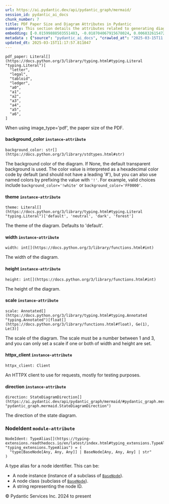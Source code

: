 ```yaml
---
url: https://ai.pydantic.dev/api/pydantic_graph/mermaid/
session_id: pydantic_ai_docs
chunk_number: 7
title: PDF Paper Size and Diagram Attributes in Pydantic
summary: This section details the attributes related to generating diagrams in Pydantic, specifically focusing on the 'pdf_paper' size options, 'background_color' settings, and 'theme' choices for diagrams. The 'pdf_paper' can accept various standard sizes, 'background_color' can be set to a hex code or named color, and 'theme' can be adjusted from options like 'default', 'neutral', 'dark', and 'forest'.
embedding: [-0.01599888503551483, -0.018704067915678024, 0.006832615472376347, -0.035736262798309326, 0.03601490706205368, 0.01875050738453865, 0.015139728784561157, -0.01706702634692192, -0.05034192278981209, -0.003773322096094489, 0.025031637400388718, -0.029188096523284912, -0.009915129281580448, -0.052617523819208145, 0.011697297915816307, 0.022883746773004532, 0.010187969543039799, 0.021420858800411224, 0.013200822286307812, 0.04249341040849686, 0.03492354601621628, -0.005387142766267061, 0.019307797774672508, 0.012539039365947247, -0.015267441049218178, 0.013374974951148033, 0.029048774391412735, 0.0356898196041584, 0.03262472152709961, 0.008800547569990158, 0.00997318048030138, -0.02192009799182415, -0.004504765849560499, 0.01981864869594574, -0.06274163722991943, 0.01298022735863924, 0.009857078082859516, -0.008481266908347607, -0.02874690853059292, 0.036618638783693314, -0.013038278557360172, -0.03552727773785591, 0.0025049052201211452, 0.002607946051284671, -0.06278807669878006, 0.016010494902729988, 0.01548803597688675, 0.07212270051240921, -0.026308761909604073, 0.022071031853556633, -0.018576353788375854, 0.044211722910404205, -0.02137441746890545, 0.03420371189713478, -0.03239251673221588, -0.013293704017996788, -0.023417817428708076, 0.018053894862532616, -0.003999721258878708, -0.03733847290277481, 0.04987751320004463, -0.01181920524686575, -0.06891827285289764, 0.05480024591088295, -0.007773043587803841, 0.023301715031266212, -0.0358755849301815, 0.014733371324837208, -0.011795985512435436, 0.020793907344341278, 0.10486352443695068, 0.08582276105880737, -0.0548931285738945, -0.0056251524947583675, 0.02877013012766838, -0.007273803930729628, -0.009323008358478546, 0.008620589971542358, 0.00026014153263531625, -0.003332133637741208, -0.030372340232133865, 0.03780288249254227, 0.016382021829485893, 0.01642846316099167, 0.0022814085241407156, -0.0420290008187294, -0.027005376294255257, -0.03246217966079712, -0.03164946287870407, 0.0019476147135719657, 0.024288583546876907, -0.06724640727043152, -0.024915535002946854, 0.026076557114720345, 0.027910972014069557, 0.03947475180029869, -0.033832184970378876, -0.01771719753742218, -0.03132437914609909, -0.011761154979467392, 0.03801186382770538, -0.012086240574717522, -0.08433665335178375, 0.015499645844101906, 0.027005376294255257, -0.007401516195386648, -0.005323286633938551, -0.04105374217033386, -0.030093694105744362, -0.007238973397761583, -0.10068384557962418, -0.0060082897543907166, 0.022732814773917198, 0.034157272428274155, -0.030720645561814308, -0.029559623450040817, -0.028328940272331238, 0.023870615288615227, 0.04623190313577652, -0.012689972296357155, -0.07277286797761917, -0.012167512439191341, 0.002695022616535425, 0.03113861382007599, -0.0025281256530433893, 0.016567787155508995, -0.043561551719903946, 0.010106697678565979, -0.03891746327280998, -0.0039910138584673405, 0.02243094891309738, 0.01787974126636982, -0.008725081570446491, -0.055821944028139114, 0.0191104244440794, -0.04648732766509056, -0.05020259693264961, 0.022198744118213654, -0.008759912103414536, 0.0016863846685737371, 0.04393307864665985, 0.0031579802744090557, 0.056982968002557755, 0.02302306890487671, 0.05545041710138321, 0.08619428426027298, -0.03471456095576286, 0.052292440086603165, -0.023197222501039505, 0.0291648767888546, 0.06385622173547745, 0.014721761457622051, 0.006292740348726511, -0.0020825834944844246, -0.0385923758149147, -0.033994730561971664, 0.04156459495425224, 0.0476483479142189, -0.013572349213063717, 0.001861989265307784, -0.012608700431883335, -0.010153139010071754, -0.02554248832166195, 0.004803729243576527, -0.025588927790522575, 0.011795985512435436, -0.019307797774672508, -0.032020989805459976, -0.034900326281785965, 0.008231647312641144, -0.02298823930323124, -0.04119306802749634, -0.008341943845152855, 0.0023336545564234257, 0.021513741463422775, -0.010600131936371326, -0.0022814085241407156, 0.0072854142636060715, -0.021200263872742653, 0.004557012114673853, 0.009584237821400166, 0.0806213766336441, -0.032346077263355255, -0.026424864307045937, 0.000539149681571871, -0.026006896048784256, -0.0005921213305555284, -0.007453762460500002, 0.01904076337814331, 0.04658021032810211, 0.01409480907022953, 0.03798864409327507, 0.021618232131004333, -0.025844354182481766, -0.003587558399885893, -0.027910972014069557, 0.037361692637205124, 0.023487478494644165, 0.016625836491584778, 0.022593490779399872, 0.012074630707502365, 0.015371933579444885, 0.01519777998328209, 0.001657359185628593, -0.018471863120794296, -0.020840348675847054, -0.002821283880621195, -0.036618638783693314, -0.02211747132241726, -0.04558173194527626, -0.013165991753339767, -0.01717151701450348, -0.004252243787050247, 0.028305720537900925, -0.006612021010369062, 0.030674206092953682, -0.05480024591088295, -0.03608456999063492, 0.007447957061231136, 0.03418049216270447, -0.012713192962110043, 0.017415331676602364, 0.05498601123690605, -0.03494676575064659, -0.04620868340134621, 0.021002890542149544, -0.012202342972159386, -0.04918089881539345, -0.02421892248094082, 0.004797924309968948, 0.01147670391947031, 0.023092729970812798, 0.025890793651342392, -0.002060814294964075, -0.02286052703857422, -0.03320523351430893, 0.02188526839017868, -0.0035033843014389277, -0.025170961394906044, -0.03705982863903046, 0.004443812184035778, 0.01816999725997448, -0.007976221852004528, 0.052942611277103424, 0.024985196068882942, -0.01519777998328209, -0.0001968295400729403, -0.01677677035331726, -0.023847395554184914, 0.03429659456014633, 0.02496197633445263, 0.009323008358478546, -0.00784270465373993, 0.012713192962110043, -0.009096608497202396, 0.02298823930323124, -0.03798864409327507, 0.021409248933196068, 0.009822247549891472, -0.005662885494530201, 0.04237730801105499, 0.019389070570468903, 0.021711114794015884, -0.026517746970057487, 0.002712438115850091, -0.008417410776019096, 0.027400122955441475, 0.0329730287194252, -0.03875492140650749, -0.05679720267653465, 0.024497566744685173, 0.026680288836359978, 0.02628554217517376, -0.010304071940481663, -0.033669643104076385, 0.014965576119720936, -0.000599377672187984, 0.035898804664611816, -0.024009937420487404, -0.010745259933173656, 0.014698540791869164, 0.044954776763916016, 0.042888157069683075, 0.06478503346443176, -0.02110738307237625, 0.06283451616764069, 0.027005376294255257, -0.014547607861459255, -0.022314846515655518, -0.03722237050533295, 0.061952143907547, 0.021641453728079796, 0.0028372479137033224, -0.030302679166197777, -0.022477388381958008, -0.027144698426127434, 0.003787834895774722, 0.04465291276574135, 0.04137882962822914, -0.03016335517168045, -0.011110981926321983, -0.03624711185693741, 0.006170833017677069, -0.010077672079205513, -0.019122034311294556, 0.0247297715395689, 0.039590854197740555, 0.017032194882631302, 0.023917056620121002, -0.016509735956788063, 0.02951318398118019, -0.016149818897247314, -0.02637842297554016, -0.015337103046476841, -0.029304198920726776, -0.004951759707182646, 0.02793419361114502, 0.004246438387781382, -0.0233713760972023, -0.021606622263789177, -0.038940683007240295, 0.019644495099782944, 0.06585317850112915, 0.021455690264701843, 0.023464258760213852, -0.010089282877743244, -0.04307392239570618, 0.02353391982614994, -0.016881262883543968, -0.004336417652666569, -0.009978985413908958, -0.026471305638551712, 0.0031057342421263456, 0.06580673903226852, 0.010321486741304398, -0.061441291123628616, -0.006025705020874739, 0.03780288249254227, -0.07839221507310867, 0.05786534398794174, -0.02709825709462166, -0.014942355453968048, -0.044049181044101715, -0.014280572533607483, -0.06436707079410553, -0.019052373245358467, -0.013224042020738125, 0.03288014605641365, -0.010501445271074772, 0.02744656428694725, -0.007221557665616274, 0.017902961000800133, 0.020155344158411026, 0.0490880161523819, -0.00760469539090991, 0.0005583791062235832, 5.4649677622364834e-05, -0.020968060940504074, -0.04516376182436943, 0.04880937188863754, -0.07059014588594437, 0.01768236793577671, -0.018796948716044426, -0.010269241407513618, -0.04168069735169411, 0.003744296496734023, -0.01746177300810814, -0.007128675933927298, 0.01793779246509075, 0.03248539939522743, 0.026471305638551712, 0.0030970266088843346, -0.024009937420487404, -0.03183522820472717, -0.007488592993468046, -0.004295782186090946, -0.016173038631677628, 0.0188433900475502, -0.02531028352677822, 0.011000685393810272, 0.0067281234078109264, -0.004348027985543013, 0.04639444500207901, 0.02078229747712612, -0.006240494083613157, -0.009328813292086124, 0.026517746970057487, -0.0017981331329792738, -0.011372212320566177, 4.351565439719707e-05, 0.02279086597263813, -0.03666507825255394, -0.012248783372342587, 0.025078078731894493, 0.011720518581569195, 0.026331983506679535, -0.004504765849560499, 0.015162949450314045, 0.05024904012680054, -0.006774564273655415, 0.013096329756081104, 0.00046332040801644325, 0.021327978000044823, 0.024102820083498955, -0.019180085510015488, 0.027423342689871788, 0.05373210459947586, 0.01807711459696293, 0.01717151701450348, -0.020863568410277367, 0.014930744655430317, -0.02159501239657402, -0.017902961000800133, -0.02056170254945755, -0.01107034645974636, -0.06952200829982758, -0.0029751192778348923, -0.038847800344228745, 0.028955893591046333, 0.03566659986972809, -0.026331983506679535, -0.05586838722229004, -0.01822804845869541, -0.02877013012766838, 0.0018634406151250005, 0.0603267103433609, 0.00900372676551342, -0.0331587940454483, 0.007221557665616274, -0.059955183416604996, 0.023011459037661552, 0.022326456382870674, 0.052617523819208145, -0.002142085926607251, 0.03682762384414673, -0.013978706672787666, -0.0062462990172207355, 0.004118726123124361, -0.009990595281124115, 0.0088760145008564, 0.0028183814138174057, -0.01264353096485138, -0.009183685295283794, 0.043956298381090164, -0.022454168647527695, -0.0013816163409501314, 0.009125634096562862, -0.025426385924220085, -0.02017856575548649, -0.048995133489370346, 0.030302679166197777, 0.035225413739681244, -0.0659460574388504, 0.01483786292374134, -0.004507668782025576, -0.010129918344318867, 0.04163425415754318, 0.020712634548544884, 0.03427337482571602, -0.056239914149045944, 0.030697425827383995, 0.014803032390773296, -0.009119829162955284, 0.05075988918542862, -0.05275684595108032, -0.018019063398241997, -0.03977661952376366, 0.0011980297276750207, 0.051874469965696335, -0.022814085707068443, 0.006803589873015881, -0.0007495849276892841, 0.03090641088783741, -0.04423494264483452, 0.008353554643690586, -0.008138765580952168, -0.03585236519575119, 0.006443672813475132, 0.07040438055992126, -0.00290545797906816, 0.014594048261642456, -0.04121628776192665, -0.014327013865113258, -0.017217958346009254, 0.006176637951284647, 0.04969174787402153, -0.016416853293776512, -0.03815118968486786, 0.0164865143597126, -0.008980506099760532, -0.02877013012766838, 0.010124113410711288, 0.021838827058672905, -0.011035515926778316, 8.90268202056177e-05, 0.021409248933196068, -0.03673474118113518, -0.04377053678035736, -0.021490519866347313, -0.03610778972506523, 0.038778141140937805, -0.022523829713463783, 0.021478909999132156, 0.01978381723165512, 0.02990793064236641, -0.02860758639872074, 0.0054945372976362705, 0.002046301495283842, 0.0063624014146625996, 0.04353833198547363, -0.04548884928226471, 0.0017516921507194638, 0.026494525372982025, 0.010286656208336353, -0.008214231580495834, -0.019389070570468903, 0.030534882098436356, -0.0062753246165812016, -0.0056977164931595325, -0.0009317203075625002, -0.008498682640492916, -0.007593085058033466, 0.02182721719145775, -0.011221279390156269, 0.033994730561971664, 0.01797262392938137, -0.01018216460943222, -0.008272282779216766, -0.00845224130898714, -0.028793349862098694, 0.03429659456014633, -0.049413103610277176, -0.017984233796596527, -0.007209947798401117, 0.011720518581569195, 0.011888867244124413, 0.017217958346009254, -0.02751622535288334, 0.008347749710083008, -0.007569864392280579, -0.011000685393810272, 0.002873529912903905, 0.016997365280985832, 0.006379816681146622, -0.001306149992160499, 0.027632327750325203, -0.009096608497202396, -0.005715131759643555, 0.021896878257393837, 0.04695173725485802, -0.0054074604995548725, 0.01044339407235384, 0.007958807051181793, -0.06529588997364044, -0.016985753551125526, 0.023162392899394035, -0.008968896232545376, -0.005079471971839666, -0.02049204148352146, 0.031928110867738724, -0.004130336456000805, -0.02802707441151142, 0.01635880209505558, 0.03476100414991379, 0.001325742225162685, 0.040751878172159195, 0.012004968710243702, -0.01668388769030571, 0.021943319588899612, 0.0010209738975390792, -0.012840905226767063, 0.009398474358022213, -0.0011203864123672247, 0.0030447805766016245, 0.009967375546693802, -0.024265363812446594, 0.002545541152358055, -0.0009375254157930613, -0.007622110657393932, -0.016114987432956696, -0.008905040100216866, -0.004792118910700083, 0.009537797421216965, -0.0021406346932053566, -0.05173514783382416, 0.026726730167865753, 0.011407042853534222, 0.009381058625876904, 0.006501724012196064, 0.002963509177789092, -0.027539445087313652, 0.00963648408651352, -0.005776085425168276, 0.009740975685417652, 0.006606216076761484, -0.020747466012835503, 0.002867724746465683, -0.005674495827406645, -0.0394979752600193, 0.004980785306543112, 0.02068941481411457, -0.015035237185657024, -0.043793756514787674, 0.03164946287870407, -0.009665509685873985, 0.012840905226767063, 0.013491077348589897, -0.03229963779449463, -0.04047323390841484, -0.011273525655269623, -0.028816569596529007, 0.02431180328130722, 0.010663989000022411, 0.005178158637136221, -0.03699016571044922, 0.04061255604028702, 0.001245196326635778, 0.010768480598926544, 0.015894392505288124, -0.06450638920068741, 0.015847953036427498, 0.011587001383304596, 0.004208705388009548, -0.0163936335593462, 0.011755349114537239, -0.0013010704424232244, -0.028375381603837013, -0.008394190110266209, -0.03113861382007599, 0.012492598034441471, -0.04753224924206734, -0.014942355453968048, 0.057726021856069565, -0.014001927338540554, -0.010762675665318966, -0.003631096798926592, 0.0008395641343668103, -0.02521740086376667, -0.011848230846226215, -0.01437345426529646, -0.01671871915459633, 0.061023324728012085, 0.009317202493548393, 0.008283893577754498, 0.02842182293534279, -0.01215590164065361, -0.013955486007034779, -0.008997921831905842, 0.0309760719537735, 0.005120107904076576, 0.023847395554184914, -0.02179238572716713, -0.004832754842936993, -0.01804228499531746, 0.0035091894678771496, -0.01904076337814331, -0.0019737377297133207, -0.008411605842411518, -0.04244697093963623, 0.025983676314353943, -0.03863881900906563, 0.03153336048126221, -0.002118865493685007, -0.011157423257827759, -0.01599888503551483, 0.02751622535288334, 0.00813296064734459, -0.0013671035412698984, -0.004319002386182547, -0.0013685548910871148, -7.161148096201941e-05, 0.06915047764778137, 0.0456513911485672, 0.0178449098020792, -0.015395154245197773, -0.0029925345443189144, 0.004885000642389059, -0.014756591990590096, -0.03438947722315788, 0.04853072762489319, 0.012562260031700134, 0.0029983397107571363, -0.036804404109716415, 0.0331587940454483, 0.053035493940114975, 0.01858796551823616, -0.01314277108758688, 0.03520219027996063, 0.00045533839147537947, 0.03699016571044922, 0.004644088447093964, 0.02586757391691208, -0.03183522820472717, -0.011772764846682549, 0.008771522901952267, 0.007958807051181793, -0.0026006896514445543, 0.007297024130821228, 0.009915129281580448, -0.05094565078616142, -0.025263842195272446, 0.0034221129026263952, -0.03541117534041405, 0.02130475640296936, 0.01133157592266798, -0.04237730801105499, -0.005062056705355644, -0.00963648408651352, 0.00873088650405407, -0.03717593103647232, -0.002902555512264371, 0.014535997062921524, -0.011813400313258171, 0.048902254551649094, -0.020387548953294754, -0.0012923628091812134, -0.004173874855041504, 0.029815049842000008, -0.03436625748872757, -0.015917614102363586, -0.01920330710709095, 0.005677398294210434, -0.0046702115796506405, 0.002297372557222843, -0.002288664923980832, 0.013107940554618835, -0.023429427295923233, -0.00663524167612195, -0.0011058736126869917, -0.01050725020468235, -0.04086798056960106, 0.018959492444992065, -0.006484308745712042, -0.006681682541966438, -0.011958528310060501, 0.022965017706155777, -0.0320674329996109, 0.012562260031700134, -0.019609663635492325, 0.006850030738860369, -0.002455561887472868, -0.02670351043343544, -0.011552170850336552, -0.02246577851474285, -0.0209216196089983, 0.0004934344324283302, -0.041889678686857224, 0.013630400411784649, -0.01787974126636982, 0.024752993136644363, 0.01306149922311306, 0.006548164878040552, -0.03917288780212402, -0.046603430062532425, 0.04950598627328873, 0.020735856145620346, -0.011256109923124313, -0.006182442884892225, 0.012887345626950264, 0.04335256665945053, -0.005793500691652298, -0.01215590164065361, -0.03255506232380867, 0.020642973482608795, 0.0009839662816375494, -0.014628879725933075, 0.004681821912527084, 0.03320523351430893, -0.018402202054858208, -0.024613669142127037, -0.005015615839511156, -0.033669643104076385, -0.014814643189311028, 0.024683332070708275, 0.04038035124540329, -0.01739211194217205, 0.008881819434463978, -0.06106976419687271, -0.034064389765262604, 0.004885000642389059, -0.013572349213063717, -0.007953002117574215, 0.013688451610505581, -0.0010275045642629266, 0.05447515845298767, 0.014048367738723755, -0.013525907881557941, -0.029443522915244102, -0.01913364604115486, -0.04397951811552048, -0.0601409487426281, 0.008312918245792389, 0.018854999914765358, -0.03529507294297218, 0.012817684561014175, -0.015383543446660042, 0.002744366182014346, -0.06826810538768768, -0.028445042669773102, 0.04987751320004463, -0.002156598726287484, 0.023626800626516342, -0.03164946287870407, 0.02454400807619095, 0.03508609160780907, 0.04820564016699791, -0.06000162661075592, -0.025170961394906044, 0.00522169703617692, 0.01100649032741785, -0.001957773696631193, 0.015139728784561157, -0.030697425827383995, 0.016474904492497444, -0.009177880361676216, -0.0010333097307011485, 0.004095505457371473, -0.033901847898960114, -0.0009244639077223837, 0.007569864392280579, 0.049970392137765884, -0.005311676301062107, -0.011052930727601051, -0.00852190237492323, 0.007848509587347507, 0.06380977481603622, 0.007871730253100395, 0.02124670520424843, 0.005035933572798967, -0.01733406074345112, 0.030302679166197777, 0.01500040665268898, 0.053778547793626785, 0.02818961814045906, -0.0028256375808268785, 0.029141657054424286, -0.006838420405983925, -0.009502965956926346, -0.025426385924220085, -0.004919831641018391, 0.02702859602868557, 0.03701338544487953, -0.0030680010095238686, -0.04086798056960106, 0.016498124226927757, -0.016405243426561356, 0.033576760441064835, -0.024497566744685173, 0.01210946124047041, -0.007372490596026182, -0.010542081668972969, 0.0025266744196414948, 0.0089224549010396, -0.06311316788196564, -0.058794163167476654, -0.0394979752600193, 0.011923697777092457, -0.012539039365947247, 0.024288583546876907, 0.03527185320854187, 0.013363365083932877, 0.0031550778076052666, -0.016382021829485893, 0.019052373245358467, -0.0038168602623045444, -0.00329730287194252, -0.014036757871508598, 0.027051815763115883, 0.007900755852460861, -0.011912086978554726, -0.021467300131917, -0.02153696119785309, 0.015081677585840225, 0.009770001284778118, -0.023382985964417458, -0.006722318474203348, -0.015174559317529202, 0.007651136256754398, -0.01746177300810814, -0.021653063595294952, 0.020050853490829468, -0.007401516195386648, 0.011169033125042915, 0.027725208550691605, -0.018971102312207222, -0.018344150856137276, 0.0077266027219593525, -0.016567787155508995, 0.019389070570468903, -0.009328813292086124, -0.020213395357131958, -0.014036757871508598, -0.00019156865892000496, -0.015627358108758926, 0.017450163140892982, 0.05545041710138321, -0.013165991753339767, 0.005744157359004021, -0.0076685515232384205, 0.0035469227004796267, -0.005909602623432875, 0.002522320719435811, 0.04862360656261444, -3.489869413897395e-05, -0.017635926604270935, -0.01833253912627697, 0.021026112139225006, -0.018901441246271133, 0.002829991513863206, 0.02496197633445263, -0.012225563637912273, -0.06464571505784988, -0.0385923758149147, 0.043631214648485184, 0.0051259128376841545, -0.02818961814045906, 0.0030796113424003124, -0.00853351317346096, -0.003320523304864764, 0.012457767501473427, 0.04815920069813728, -0.007099650334566832, 0.009439109824597836, 0.06023383140563965, -0.03378574550151825, -0.02454400807619095, 0.012759633362293243, -0.004278366453945637, -0.0030592933762818575, -0.039358653128147125, 0.029698947444558144, 0.024009937420487404, -0.03503964841365814, 0.04119306802749634, -0.011198058724403381, -0.05823687091469765, -0.0209216196089983, 0.017496604472398758, 0.013374974951148033, 0.014756591990590096, -0.015557697042822838, 0.010083477944135666, 0.020132124423980713, 0.006228883750736713, -0.03253184258937836, 0.014036757871508598, -0.012771244160830975, 0.007384100928902626, 0.011993358843028545, 0.006960327737033367, 0.03692050650715828, 0.004028746858239174, 0.026006896048784256, -0.0007945745601318777, -0.04502443969249725, -0.018576353788375854, -0.0007143914699554443, -0.02554248832166195, -0.00840580090880394, -0.03940509259700775, 0.012701582163572311, -0.00650752941146493, -0.004896610975265503, -0.006919692270457745, 0.012957007624208927, -0.028212837874889374, 0.008620589971542358, 0.03445913642644882, 0.011296745389699936, 0.05062056705355644, 0.018088724464178085, 0.026169439777731895, 0.03343743830919266, 0.045279864221811295, -0.019017543643712997, 0.013502688147127628, 0.0385923758149147, -0.032601501792669296, -0.01375811267644167, 0.02185043692588806, 0.034319814294576645, 0.05029547959566116, -0.02603011764585972, 0.03747779503464699, -0.005778987891972065, -0.0016617130022495985, 0.02023661695420742, -0.005712228827178478, 0.0014142701402306557, 0.01869245618581772, -0.00968292448669672, 0.0006534378044307232, 0.005799305625259876, 0.05628635361790657, 0.023174002766609192, 0.02479943260550499, 0.008690251037478447, 0.011581196449697018, 0.034319814294576645, -0.020480431616306305, -0.0273536816239357, 0.00010231507621938363, 0.039590854197740555, -0.009880298748612404, 0.03998560458421707, 0.03759389743208885, 0.06511012464761734, -0.00832452904433012, 0.0035120919346809387, 0.03311235085129738, 0.010971659794449806, -0.013874215073883533, 0.020445600152015686, 0.009398474358022213, 0.02661062777042389, -0.010356317274272442, 0.0010100892977789044, 0.006600411143153906, -0.005584516562521458, -0.02512452006340027, 0.0034598461352288723, -0.009090803563594818, 0.012794463895261288, 0.006553970277309418, 0.014535997062921524, -0.004867585375905037, -0.002499100286513567, -0.012457767501473427, 0.014768201857805252, 0.008440631441771984, 0.011993358843028545, 0.0447457954287529, -0.02967572584748268, 0.022872136905789375, -0.018065504729747772, -0.012608700431883335, 0.0029417399782687426, 0.004011331591755152, -0.00395328039303422, -0.007807874120771885, -0.025263842195272446, -0.03041878156363964, -0.02347586862742901, 0.024613669142127037, 0.03167268633842468, 0.0016384925693273544, -0.01751982420682907, -0.03336777538061142, 0.003979403525590897, 0.0067281234078109264, -0.026726730167865753, -0.006582995876669884, -0.02579791285097599, 0.03685084357857704, 0.011314161121845245, 0.007308634463697672, 0.0028691759798675776, 0.016858041286468506, 0.01700897514820099, 0.008063298650085926, -0.02563536912202835, -0.042632732540369034, 0.019098814576864243, -0.003279887605458498, 0.010600131936371326, 0.01401353720575571, 0.042470190674066544, -0.04574427381157875, 0.02925775945186615, 0.012713192962110043, -0.009427499957382679, 0.013525907881557941, -0.0006781095289625227, -0.028143176808953285, -0.005686106160283089, 0.0031666879076510668, -0.009154659695923328, -0.034157272428274155, -0.018053894862532616, 0.024033159017562866, 0.012272004038095474, -0.0008613333338871598, 0.015604137443006039, -0.03274082392454147, -0.026331983506679535, -0.02049204148352146, 0.023220444098114967, -0.01804228499531746, 0.0008620589505881071, 0.008382580243051052, 0.010565301403403282, 0.014721761457622051, 0.004571524914354086, -0.014466335996985435, -0.0025063566863536835, 0.01099487952888012, -0.0003586469974834472, 0.007778848521411419, -0.012260394170880318, -0.005323286633938551, 0.015104898251593113, -0.025821132585406303, -0.0021725627593696117, 0.022721203044056892, -0.0691969245672226, -0.0009941252646967769, 0.03334455564618111, -0.0013932265574112535, -0.027562666684389114, -0.003253764705732465, -0.016788380220532417, 0.021002890542149544, 0.01706702634692192, -0.03919610753655434, 0.008684446103870869, -0.004429299384355545, 0.013073110021650791, -0.00039293343434110284, 0.04344544932246208, 0.005895089823752642, 0.020225005224347115, -0.0008990665664896369, 0.01952839270234108, 0.007767238188534975, -0.018320929259061813, 0.0201089046895504, -0.01565057784318924, -0.03615422919392586, 0.030047252774238586, -0.003660122398287058, 0.020248226821422577, -0.009659704752266407, 0.014698540791869164, -0.0449315570294857, -0.014686929993331432, -0.0028024171479046345, -0.027539445087313652, -0.007064819801598787, -0.006774564273655415, -0.035155750811100006, 0.025101298466324806, 0.007035794202238321, -0.01628914102911949, 0.008376775309443474, -0.01936584897339344, -0.015302272513508797, 0.0026035921182483435, 0.04969174787402153, 0.032508619129657745, 0.0025426384527236223, -0.0038429833948612213, 0.014025148004293442, 0.01820482686161995, 0.011105176992714405, 0.025612149387598038, -0.017206348478794098, -0.011470898985862732, -0.026796391233801842, 0.017380502074956894, -0.007279608864337206, -0.014953965321183205, 0.019923141226172447, 0.0007539387443102896, -0.01203980017453432, -0.0164865143597126, 0.008910845033824444, 0.035480838268995285, 0.022059421986341476, 0.015162949450314045, -0.012272004038095474, -0.022976629436016083, -0.006350791081786156, -0.00784270465373993, 0.016080157831311226, 0.002507807919755578, 0.01210946124047041, 0.01149411965161562, -0.02085195854306221, 0.011610222049057484, 0.022024590522050858, -0.007802068721503019, -0.02828250080347061, -0.007935586385428905, 0.04105374217033386, -0.023557139560580254, -0.005181061569601297, -0.027005376294255257, 0.009201101027429104, -0.007627915591001511, -0.020225005224347115, 0.03485388681292534, 0.0004346576752141118, 0.03306591138243675, 0.013700061477720737, -0.005889284890145063, 0.007732407655566931, 0.004693432245403528, 0.012771244160830975, 0.012829295359551907, -0.020933229476213455, 0.014640489593148232, -0.006385622080415487, -0.017217958346009254, 0.04534952715039253, 0.0318816676735878, 0.012689972296357155, 0.02851470373570919, -0.025008417665958405, 0.00729121919721365, 0.0019272967474535108, -0.006722318474203348, 0.014686929993331432, -0.008684446103870869, 0.03775643929839134, -0.02075907588005066, -0.018518302589654922, 0.03650253638625145, 0.015255831182003021, 0.010240215808153152, -0.04551206901669502, -0.013293704017996788, -0.008434825576841831, 0.020155344158411026, 0.008864404633641243, -0.006136002019047737, 0.0031521751079708338, 0.020120514556765556, -0.0008714922587387264, -0.01597566530108452, -0.03545761853456497, 0.04732326418161392, -0.024613669142127037, -0.011517340317368507, 0.017403721809387207, -0.009381058625876904, -0.0222800150513649, -0.005985069088637829, 0.05043480172753334, 0.023940276354551315, 0.0013308216584846377, 0.07486271113157272, -0.013734892010688782, 0.013073110021650791, -0.027887752279639244, 0.002221906092017889, 0.024126039817929268, 0.02217552252113819, 0.0052565280348062515, 0.002046301495283842, -0.0025252231862396, 0.02709825709462166, 0.018936270847916603, 0.010129918344318867, 0.01991152949631214, -0.03239251673221588, -0.05907280743122101, 0.010042841546237469, 0.02407960034906864, 0.007424736861139536, -0.0107336500659585, -0.030836747959256172, 0.009642289020121098, -0.0007749822689220309, -0.02728402055799961, -0.0004274012753739953, -0.05428939685225487, 0.006797784939408302, 0.0068732514046132565, -0.010896192863583565, -0.013642010278999805, -0.01396709680557251, 0.003706563264131546, 0.02874690853059292, 0.01417608093470335, -0.008220036514103413, -0.0215601809322834, -0.007773043587803841, -0.00718672713264823, 0.012097851373255253, -0.007238973397761583, 0.022744424641132355, 0.00020118337124586105, 0.008092324249446392, 0.013305313885211945, 0.0034163077361881733, -0.03074386715888977, 0.02078229747712612, -0.022256795316934586, 0.024288583546876907, -0.0009665509569458663, -0.011314161121845245, 0.02702859602868557, -0.01147670391947031, 0.004159362055361271, 0.02521740086376667, -0.02130475640296936, 0.01664905808866024, 0.012063019908964634, -0.02081712707877159, 0.01994636096060276, 0.00012635186430998147, -0.010396953672170639, -0.041750356554985046, -0.01849508285522461, -0.021711114794015884, -0.014559217728674412, -0.013003448024392128, 0.002811125013977289, 0.019841868430376053, -0.022814085707068443, -0.02900233305990696, 0.03346065804362297, 0.04397951811552048, -0.02663384936749935, -0.016834821552038193, 0.013618789613246918, -0.009026947431266308, 0.022256795316934586, -0.026331983506679535, -0.01293378695845604, 0.013409806415438652, -0.011732129380106926, -0.015894392505288124, 0.005720936693251133, -0.03397150710225105, -0.008672835305333138, 0.022001370787620544, -0.03759389743208885, -0.01733406074345112, 0.011482508853077888, 0.0003532046976033598, -0.004231925588101149, 0.017310841009020805, -0.031695906072854996, -0.032601501792669296, 0.023301715031266212, -0.015371933579444885, -0.0047427755780518055, -0.024706551805138588, -0.03162624314427376, 0.001666066818870604, 0.01011830847710371, 0.041494932025671005, 0.006821005139499903, 0.014361844398081303, 0.02036432921886444, -0.0001497537159593776, -0.007076430134475231, 0.017543045803904533, 0.006002484355121851, 0.006652656942605972, -0.006809394806623459, 0.01871567778289318, -0.02369646169245243, 0.016091767698526382, -0.002245126524940133, -0.01170310378074646, -0.015882782638072968, 0.006803589873015881, -0.006565580144524574, 0.011958528310060501, 0.0070532094687223434, -0.007569864392280579, -0.03311235085129738, 0.0020187273621559143, 0.011801790446043015, -0.006612021010369062, 0.0107800904661417, -0.008638004772365093, 0.016707109287381172, 0.02063136361539364, 0.025519266724586487, -0.004176777321845293, 0.01642846316099167, 0.003825568128377199, -0.025658590719103813, 0.016219479963183403, 0.013131160289049149, -0.022152302786707878, -0.013502688147127628, 0.005404558032751083, 0.010216995142400265, -0.01657939702272415, 0.005468414165079594, 0.009102413430809975, 0.025983676314353943, -0.011389627121388912, -0.015917614102363586, 0.004783411510288715, 0.01162183191627264, 0.012213952839374542, -0.03545761853456497, -0.011598611250519753, 0.014605659060180187, 0.011946918442845345, 0.018158387392759323, 0.018344150856137276, 0.0014113675570115447, 0.016277531161904335, -0.012771244160830975, -0.02431180328130722, 0.023359766229987144, 0.025356724858283997, -0.006391427014023066, -0.0041564591228961945, 0.016799990087747574, -0.002671802183613181, -0.0025803716853260994, -0.0071693118661642075, 0.010176359675824642, -0.025774691253900528, 0.03805830702185631, 0.008429020643234253, -0.019667714834213257, -0.024172481149435043, -0.07031150162220001, 0.026424864307045937, -0.019029153510928154, 0.016022106632590294, -0.02431180328130722, 0.02017856575548649, 0.003692050464451313, 0.014988795854151249, 0.019760597497224808, -0.01974898763000965, -0.015882782638072968, -0.003825568128377199, 0.01994636096060276, -0.030883189290761948, 0.01306149922311306, 0.006641046609729528, 0.023719683289527893, 0.012724802829325199, -0.02528706192970276, -0.02291857823729515, -0.009758391417562962, 0.015673799440264702, 0.015766680240631104, -0.007883340120315552, 0.027957413345575333, -0.018576353788375854, 0.010814920999109745, 0.005871869623661041, 0.0009012434748001397, -0.014187690801918507, 0.006646852008998394, 0.026424864307045937, -0.01120386365801096, -0.029791828244924545, -0.008707665838301182, -0.012585480697453022, 0.004838559776544571, 0.031347598880529404, 0.010843946598470211, -0.014396674931049347, -0.03578270226716995, -0.028955893591046333, 0.03562016040086746, 0.03608456999063492, 0.014628879725933075, -0.014733371324837208, 0.014594048261642456, -0.001613820786587894, -0.027307242155075073, 0.0011392530286684632, 0.02603011764585972, 0.05266396701335907, 0.014431505464017391, -2.7166104700881988e-05, 0.003578850766643882, 0.00012925441842526197, 0.08117867261171341, 0.00357304560020566, -0.02217552252113819, 0.025449605658650398, 0.0003740668180398643, 0.016730329021811485, 0.012492598034441471, 0.03675796091556549, 0.029536403715610504, -0.00450186338275671, 0.019435511901974678, -0.01684643141925335, -0.033251672983169556, 0.013850994408130646, 0.02257027104496956, 0.015882782638072968, -0.012771244160830975, 0.011569585651159286, 0.017287619411945343, -0.04983107000589371, 0.015638967975974083, 0.033762525767087936, -0.01437345426529646, -0.034319814294576645, -0.0033785745035856962, 0.02531028352677822, 0.0022001368924975395, 0.01293378695845604, 0.02447434701025486, -0.017543045803904533, 0.0222800150513649, -0.021525351330637932, -0.028073515743017197, -0.004133238922804594, -0.051224298775196075, 0.008376775309443474, 0.02990793064236641, 0.016950923949480057, -0.021966539323329926, -0.004141946788877249, -0.006791979540139437, -0.02605333738029003, 0.024845873937010765, -0.010002206079661846, 0.045697830617427826, 0.007047404535114765, 0.0015746363205835223, -0.017148297280073166, 0.018959492444992065, -0.034412696957588196, 0.014861083589494228, -0.020410770550370216, -0.016881262883543968, -0.028654027730226517, 0.020317887887358665, 0.007976221852004528, 0.03747779503464699, -0.024613669142127037, 0.027725208550691605, -0.014466335996985435, 0.009444915689527988, -0.003213128773495555, 0.001861989265307784, -0.019505172967910767, -0.046928517520427704]
metadata : {"source": "pydantic_ai_docs", "crawled_at": "2025-03-15T11:17:57.811047", "url_path": "/api/pydantic_graph/mermaid/", "chunk_size": 2694}
updated_dt: 2025-03-15T11:17:57.811047
---
```

```
pdf_paper: Literal[](https://docs.python.org/3/library/typing.html#typing.Literal "typing.Literal")[
  "letter",
  "legal",
  "tabloid",
  "ledger",
  "a0",
  "a1",
  "a2",
  "a3",
  "a4",
  "a5",
  "a6",
]

```

When using image_type='pdf', the paper size of the PDF.
####  background_color `instance-attribute`
```
background_color: str[](https://docs.python.org/3/library/stdtypes.html#str)

```

The background color of the diagram.
If None, the default transparent background is used. The color value is interpreted as a hexadecimal color code by default (and should not have a leading '#'), but you can also use named colors by prefixing the value with `'!'`. For example, valid choices include `background_color='!white'` or `background_color='FF0000'`.
####  theme `instance-attribute`
```
theme: Literal[](https://docs.python.org/3/library/typing.html#typing.Literal "typing.Literal")['default', 'neutral', 'dark', 'forest']

```

The theme of the diagram. Defaults to 'default'.
####  width `instance-attribute`
```
width: int[](https://docs.python.org/3/library/functions.html#int)

```

The width of the diagram.
####  height `instance-attribute`
```
height: int[](https://docs.python.org/3/library/functions.html#int)

```

The height of the diagram.
####  scale `instance-attribute`
```
scale: Annotated[](https://docs.python.org/3/library/typing.html#typing.Annotated "typing.Annotated")[float[](https://docs.python.org/3/library/functions.html#float), Ge(1), Le(3)]

```

The scale of the diagram.
The scale must be a number between 1 and 3, and you can only set a scale if one or both of width and height are set.
####  httpx_client `instance-attribute`
```
httpx_client: Client

```

An HTTPX client to use for requests, mostly for testing purposes.
####  direction `instance-attribute`
```
direction: StateDiagramDirection[](https://ai.pydantic.dev/api/pydantic_graph/mermaid/#pydantic_graph.mermaid.StateDiagramDirection "pydantic_graph.mermaid.StateDiagramDirection")

```

The direction of the state diagram.
###  NodeIdent `module-attribute`
```
NodeIdent: TypeAlias[](https://typing-extensions.readthedocs.io/en/latest/index.html#typing_extensions.TypeAlias "typing_extensions.TypeAlias") = (
  "type[BaseNode[Any, Any, Any]] | BaseNode[Any, Any, Any] | str"
)

```

A type alias for a node identifier.
This can be:
  * A node instance (instance of a subclass of [`BaseNode`](https://ai.pydantic.dev/api/pydantic_graph/nodes/#pydantic_graph.nodes.BaseNode)).
  * A node class (subclass of [`BaseNode`](https://ai.pydantic.dev/api/pydantic_graph/nodes/#pydantic_graph.nodes.BaseNode)).
  * A string representing the node ID.


© Pydantic Services Inc. 2024 to present